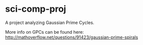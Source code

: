 # sci-comp-proj
A project analyzing Gaussian Prime Cycles.

More info on GPCs can be found here: http://mathoverflow.net/questions/91423/gaussian-prime-spirals
